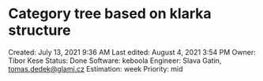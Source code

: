 # Category tree based on klarka structure

Created: July 13, 2021 9:36 AM
Last edited: August 4, 2021 3:54 PM
Owner: Tibor Kese
Status: Done
Software: keboola
Engineer: Slava Gatin, tomas.dedek@glami.cz
Estimation: week
Priority: mid